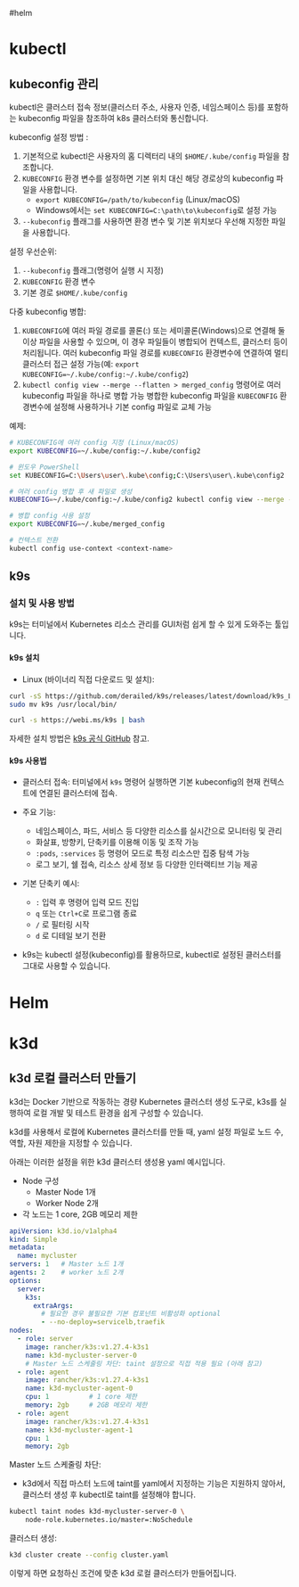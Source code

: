 #helm

# kubectl

## kubeconfig 관리

kubectl은 클러스터 접속 정보(클러스터 주소, 사용자 인증, 네임스페이스 등)를 포함하는 kubeconfig 파일을 참조하여 k8s 클러스터와 통신합니다.

kubeconfig 설정 방법 :

1. 기본적으로 kubectl은 사용자의 홈 디렉터리 내의 `$HOME/.kube/config` 파일을 참조합니다.
2. `KUBECONFIG` 환경 변수를 설정하면 기본 위치 대신 해당 경로상의 kubeconfig 파일을 사용합니다.
	- `export KUBECONFIG=/path/to/kubeconfig` (Linux/macOS)
	- Windows에서는 `set KUBECONFIG=C:\path\to\kubeconfig`로 설정 가능
3. `--kubeconfig` 플래그를 사용하면 환경 변수 및 기본 위치보다 우선해 지정한 파일을 사용합니다.

설정 우선순위:

  1. `--kubeconfig` 플래그(명령어 실행 시 지정)
  2. `KUBECONFIG` 환경 변수
  3. 기본 경로 `$HOME/.kube/config`

다중 kubeconfig 병합:

1. `KUBECONFIG`에 여러 파일 경로를 콜론(:) 또는 세미콜론(Windows)으로 연결해 둘 이상 파일을 사용할 수 있으며, 이 경우 파일들이 병합되어 컨텍스트, 클러스터 등이 처리됩니다.
   여러 kubeconfig 파일 경로를 `KUBECONFIG` 환경변수에 연결하여 멀티 클러스터 접근 설정 가능(예: `export KUBECONFIG=~/.kube/config:~/.kube/config2`)
2. `kubectl config view --merge --flatten > merged_config` 명령어로 여러 kubeconfig 파일을 하나로 병합 가능
   병합한 kubeconfig 파일을 `KUBECONFIG` 환경변수에 설정해 사용하거나 기본 config 파일로 교체 가능

예제:

```bash
# KUBECONFIG에 여러 config 지정 (Linux/macOS)
export KUBECONFIG=~/.kube/config:~/.kube/config2
```

```bash
# 윈도우 PowerShell
set KUBECONFIG=C:\Users\user\.kube\config;C:\Users\user\.kube\config2
```

```bash
# 여러 config 병합 후 새 파일로 생성
KUBECONFIG=~/.kube/config:~/.kube/config2 kubectl config view --merge --flatten > ~/.kube/merged_config

# 병합 config 사용 설정
export KUBECONFIG=~/.kube/merged_config

# 컨텍스트 전환
kubectl config use-context <context-name>
```

## k9s

### 설치 및 사용 방법

k9s는 터미널에서 Kubernetes 리소스 관리를 GUI처럼 쉽게 할 수 있게 도와주는 툴입니다.

#### k9s 설치

- Linux (바이너리 직접 다운로드 및 설치):

```bash
curl -sS https://github.com/derailed/k9s/releases/latest/download/k9s_Linux_x86_64.tar.gz | tar xzv
sudo mv k9s /usr/local/bin/
```

```bash
curl -s https://webi.ms/k9s | bash
```

자세한 설치 방법은 [k9s 공식 GitHub](https://github.com/derailed/k9s) 참고.

#### k9s 사용법

- 클러스터 접속: 터미널에서 `k9s` 명령어 실행하면 기본 kubeconfig의 현재 컨텍스트에 연결된 클러스터에 접속.

- 주요 기능:
  - 네임스페이스, 파드, 서비스 등 다양한 리소스를 실시간으로 모니터링 및 관리
  - 화살표, 방향키, 단축키를 이용해 이동 및 조작 가능
  - `:pods`, `:services` 등 명령어 모드로 특정 리소스만 집중 탐색 가능
  - 로그 보기, 쉘 접속, 리소스 상세 정보 등 다양한 인터랙티브 기능 제공

- 기본 단축키 예시:
  - `:` 입력 후 명령어 입력 모드 진입
  - `q` 또는 `Ctrl+C`로 프로그램 종료
  - `/` 로 필터링 시작
  - `d` 로 디테일 보기 전환

- k9s는 kubectl 설정(kubeconfig)를 활용하므로, kubectl로 설정된 클러스터를 그대로 사용할 수 있습니다.

# Helm

# k3d

## k3d 로컬 클러스터 만들기

k3d는 Docker 기반으로 작동하는 경량 Kubernetes 클러스터 생성 도구로, k3s를 실행하여 로컬 개발 및 테스트 환경을 쉽게 구성할 수 있습니다.

k3d를 사용해서 로컬에 Kubernetes 클러스터를 만들 때, yaml 설정 파일로 노드 수, 역할, 자원 제한을 지정할 수 있습니다.

아래는 이러한 설정을 위한 k3d 클러스터 생성용 yaml 예시입니다.

- Node 구성
	- Master Node 1개
	- Worker Node 2개
- 각 노드는 1 core, 2GB 메모리 제한

```yaml
apiVersion: k3d.io/v1alpha4
kind: Simple
metadata:
  name: mycluster
servers: 1   # Master 노드 1개
agents: 2    # worker 노드 2개
options:
  server:
    k3s:
      extraArgs:
	    # 필요한 경우 불필요한 기본 컴포넌트 비활성화 optional
        - --no-deploy=servicelb,traefik
nodes:
  - role: server
    image: rancher/k3s:v1.27.4-k3s1
    name: k3d-mycluster-server-0
    # Master 노드 스케줄링 차단: taint 설정으로 직접 적용 필요 (아래 참고)
  - role: agent
    image: rancher/k3s:v1.27.4-k3s1
    name: k3d-mycluster-agent-0
    cpu: 1          # 1 core 제한
    memory: 2gb     # 2GB 메모리 제한
  - role: agent
    image: rancher/k3s:v1.27.4-k3s1
    name: k3d-mycluster-agent-1
    cpu: 1
    memory: 2gb
```

Master 노드 스케줄링 차단:

- k3d에서 직접 마스터 노드에 taint를 yaml에서 지정하는 기능은 지원하지 않아서, 클러스터 생성 후 kubectl로 taint를 설정해야 합니다.

```bash
kubectl taint nodes k3d-mycluster-server-0 \
	node-role.kubernetes.io/master=:NoSchedule
```

클러스터 생성:

```bash
k3d cluster create --config cluster.yaml
```

이렇게 하면 요청하신 조건에 맞춘 k3d 로컬 클러스터가 만들어집니다.